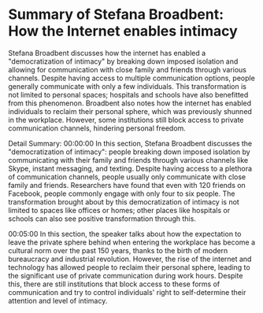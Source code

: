 # Summary of Stefana Broadbent: How the Internet enables intimacy

Stefana Broadbent discusses how the internet has enabled a "democratization of intimacy" by breaking down imposed isolation and allowing for communication with close family and friends through various channels. Despite having access to multiple communication options, people generally communicate with only a few individuals. This transformation is not limited to personal spaces; hospitals and schools have also benefitted from this phenomenon. Broadbent also notes how the internet has enabled individuals to reclaim their personal sphere, which was previously shunned in the workplace. However, some institutions still block access to private communication channels, hindering personal freedom.

Detail Summary: 
00:00:00
In this section, Stefana Broadbent discusses the "democratization of intimacy": people breaking down imposed isolation by communicating with their family and friends through various channels like Skype, instant messaging, and texting. Despite having access to a plethora of communication channels, people usually only communicate with close family and friends. Researchers have found that even with 120 friends on Facebook, people commonly engage with only four to six people. The transformation brought about by this democratization of intimacy is not limited to spaces like offices or homes; other places like hospitals or schools can also see positive transformation through this.

00:05:00
In this section, the speaker talks about how the expectation to leave the private sphere behind when entering the workplace has become a cultural norm over the past 150 years, thanks to the birth of modern bureaucracy and industrial revolution. However, the rise of the internet and technology has allowed people to reclaim their personal sphere, leading to the significant use of private communication during work hours. Despite this, there are still institutions that block access to these forms of communication and try to control individuals' right to self-determine their attention and level of intimacy.

